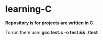 # learning-C
**Repository is for projects are written in C**

To run them use: **gcc test.c -o test && ./test**

